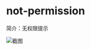 # not-permission

简介：无权限提示

![截图](https://unpkg.com/@icedesign/not-permission-block/screenshot.png)





